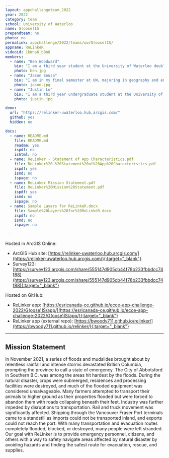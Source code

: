 ```yaml
---
layout: appchallengeteam_2022
year: 2022
category: team
school: University of Waterloo
name: G(oose)IS
prependteam: no
photo: no
permalink: appchallenge/2022/teams/uw/G(oose)IS/
appname: ReLinkeR
videoid: 1kWna6_bBn8
members:
  - name: "Ben Woodward"
    bio: "I am a third year student at the University of Waterloo double-majoring in Geography and Earth Sciences. I am a former gold medalist at the International Geography Olympiad, placing third worldwide in 2019. My areas of interest include geography education and digital humanities, and I enjoy applying my web development and web GIS skills to both of these areas. Some of my projects include www.geoworkshops.ca, a free repository of geography-related workshops and resources for high school students and teachers, and www.bayfieldhistoricalwebmap.ca, a digital atlas that showcases historical photographs, postcards, and maps from Bayfield Ontario."
    photo: ben.jpg
  - name: "Jason Sousa"
    bio: "I am in my final semester at UW, majoring in geography and environmental management. I am interested in human interactions with the environment and how infrastructure development impacts ecological systems, particularly effects of development on our water resources. I have work experience in environmental assessment and post-construction monitoring, which initially seeded my interest in these areas. When I’m not looking at maps, I listen to a lot of music."
    photo: jason.jpg
  - name: "Justin Lo"
    bio: "I am a third year undergraduate student at the University of Waterloo majoring in Geomatics. My interests involve using GIS to address social issues prevalent in the global landscape and geography education. Some of my projects include developing a lookup application for the City of Waterloo and working on the COVID-19 animation project for the UW Geospatial Club. In my free time I enjoy rock-climbing, watching tv with my family, and spending time with my dog."
    photo: justin.jpg

demo:
  url: "https://relinker-uwaterloo.hub.arcgis.com/"
  github: yes
  hidden: no

docs:
  - name: README.md
    file: README.md
    readme: yes
    ispdf: no
    ishtml: no
  - name: ReLinker - Statement of App Characteristics.pdf
    file: ReLinker%20-%20Statement%20of%20App%20Characteristics.pdf
    ispdf: yes
    ismd: no
    ispage: no
  - name: ReLinker Mission Statement.pdf
    file: ReLinker%20Mission%20Statement.pdf
    ispdf: yes
    ismd: no
    ispage: no
  - name: Sample Layers for ReLinkeR.docx
    file: Sample%20Layers%20for%20ReLinkeR.docx
    ispdf: no
    ismd: no
    ispage: no

---
```


Hosted in ArcGIS Online:

- ArcGIS Hub site: [https://relinker-uwaterloo.hub.arcgis.com/](https://relinker-uwaterloo.hub.arcgis.com/){:target="_blank"}
- Survey123: [https://survey123.arcgis.com/share/555147d905cb44f78b233fbbdcc74f88](https://survey123.arcgis.com/share/555147d905cb44f78b233fbbdcc74f88){:target="_blank"}

Hosted on GitHub:

- ReLinker app: [https://esricanada-ce.github.io/ecce-app-challenge-2022/G(oose)IS/app/](https://esricanada-ce.github.io/ecce-app-challenge-2022/G(oose)IS/app/){:target="_blank"}
- ReLinker app (external repo): [https://bwoody711.github.io/relinker/](https://bwoody711.github.io/relinker/){:target="_blank"}

---

## Mission Statement

In November 2021, a series of floods and mudslides brought about by relentless rainfall and intense storms devastated British Columbia, prompting the province to call a state of emergency. The City of Abbotsford in Southern B.C. was among the areas hit hardest by the floods. During the natural disaster, crops were submerged, residences and processing facilities were destroyed, and much of the flooded equipment was considered unsalvageable. Many farmers attempted to transport their animals to higher ground as their properties flooded but were forced to abandon them with roads collapsing beneath their feet. Industry was further impeded by disruptions to transportation. Rail and truck movement was significantly affected. Shipping through the Vancouver Fraser Port terminals came to a standstill as imports could not be transported inland, and exports could not reach the port. With many transportation and evacuation routes completely flooded, blocked, or destroyed, many people were left stranded. Our goal with ReLinker is to provide emergency personnel, citizens, and others with a way to safety navigate areas affected by natural disaster by avoiding hazards and finding the safest route for evacuation, rescue, and supplies.
